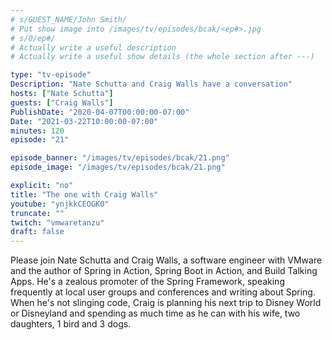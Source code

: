 ```yaml
---
# s/GUEST_NAME/John Smith/
# Put show image into /images/tv/episodes/bcak/<ep#>.jpg
# s/0/ep#/
# Actually write a useful description
# Actually write a useful show details (the whole section after ---)

type: "tv-episode"
Description: "Nate Schutta and Craig Walls have a conversation"
hosts: ["Nate Schutta"]
guests: ["Craig Walls"]
PublishDate: "2020-04-07T00:00:00-07:00"
Date: "2021-03-22T10:00:00-07:00"
minutes: 120
episode: "21"

episode_banner: "/images/tv/episodes/bcak/21.png"
episode_image: "/images/tv/episodes/bcak/21.png"

explicit: "no"
title: "The one with Craig Walls"
youtube: "ynjkkCEOGK0"
truncate: ""
twitch: "vmwaretanzu"
draft: false
---
```


Please join Nate Schutta and Craig Walls, a software engineer with VMware and the author of Spring in Action, Spring Boot in Action, and Build Talking Apps. He's a zealous promoter of the Spring Framework, speaking frequently at local user groups and conferences and writing about Spring. When he's not slinging code, Craig is planning his next trip to Disney World or Disneyland and spending as much time as he can with his wife, two daughters, 1 bird and 3 dogs.
